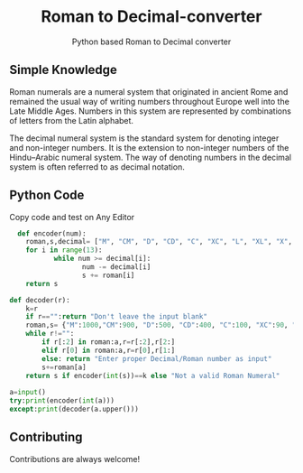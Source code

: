 <p align="center">
  <h1 align="center">Roman to Decimal-converter</h1>
  <p align="center"> Python based Roman to Decimal converter </p>
</p> 

## Simple Knowledge

Roman numerals are a numeral system that originated in ancient Rome and remained the usual way of writing numbers throughout Europe well into the Late Middle Ages. Numbers in this system are represented by combinations of letters from the Latin alphabet. 

The decimal numeral system is the standard system for denoting integer and non-integer numbers. It is the extension to non-integer numbers of the Hindu–Arabic numeral system. The way of denoting numbers in the decimal system is often referred to as decimal notation.




## Python Code 

Copy code and test on Any Editor

```python
  def encoder(num):
    roman,s,decimal= ["M", "CM", "D", "CD", "C", "XC", "L", "XL", "X", "IX", "V", "IV", "I"],"",[1000,900,500,400,100,90,50,40,10,9,5,4,1]
    for i in range(13):
           while num >= decimal[i]:
                  num -= decimal[i]
                  s += roman[i]
    return s

def decoder(r):
    k=r
    if r=="":return "Don't leave the input blank"
    roman,s= {"M":1000,"CM":900, "D":500, "CD":400, "C":100, "XC":90, "L":50, "XL":40, "X":10, "IX":9, "V":5, "IV":4, "I":1},0
    while r!="":
        if r[:2] in roman:a,r=r[:2],r[2:]
        elif r[0] in roman:a,r=r[0],r[1:]
        else: return "Enter proper Decimal/Roman number as input"
        s+=roman[a]
    return s if encoder(int(s))==k else "Not a valid Roman Numeral"
    
a=input()
try:print(encoder(int(a)))
except:print(decoder(a.upper())) 
```


## Contributing

Contributions are always welcome!
